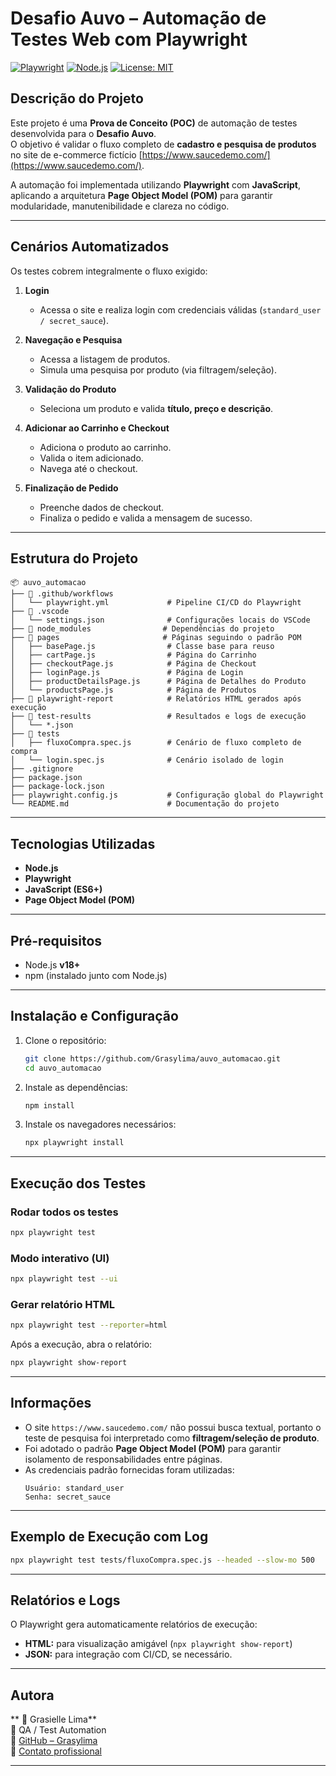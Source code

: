 # Desafio Auvo – Automação de Testes Web com Playwright

[![Playwright](https://img.shields.io/badge/Tested%20with-Playwright-green?logo=playwright)](https://playwright.dev/)
[![Node.js](https://img.shields.io/badge/Node.js-18%2B-blue?logo=node.js)](https://nodejs.org/)
[![License: MIT](https://img.shields.io/badge/license-MIT-yellow.svg)](LICENSE)

## Descrição do Projeto

Este projeto é uma **Prova de Conceito (POC)** de automação de testes desenvolvida para o **Desafio Auvo**.  
O objetivo é validar o fluxo completo de **cadastro e pesquisa de produtos** no site de e-commerce fictício [https://www.saucedemo.com/](https://www.saucedemo.com/).

A automação foi implementada utilizando **Playwright** com **JavaScript**, aplicando a arquitetura **Page Object Model (POM)** para garantir modularidade, manutenibilidade e clareza no código.

---

## Cenários Automatizados

Os testes cobrem integralmente o fluxo exigido:

1. **Login**  
   - Acessa o site e realiza login com credenciais válidas (`standard_user / secret_sauce`).

2. **Navegação e Pesquisa**  
   - Acessa a listagem de produtos.  
   - Simula uma pesquisa por produto (via filtragem/seleção).

3. **Validação do Produto**  
   - Seleciona um produto e valida **título, preço e descrição**.

4. **Adicionar ao Carrinho e Checkout**  
   - Adiciona o produto ao carrinho.  
   - Valida o item adicionado.  
   - Navega até o checkout.

5. **Finalização de Pedido**  
   - Preenche dados de checkout.  
   - Finaliza o pedido e valida a mensagem de sucesso.

---

## Estrutura do Projeto

```
📦 auvo_automacao
├── 📁 .github/workflows
│   └── playwright.yml             # Pipeline CI/CD do Playwright
├── 📁 .vscode
│   └── settings.json              # Configurações locais do VSCode
├── 📁 node_modules                # Dependências do projeto
├── 📁 pages                       # Páginas seguindo o padrão POM
│   ├── basePage.js                # Classe base para reuso
│   ├── cartPage.js                # Página do Carrinho
│   ├── checkoutPage.js            # Página de Checkout
│   ├── loginPage.js               # Página de Login
│   ├── productDetailsPage.js      # Página de Detalhes do Produto
│   └── productsPage.js            # Página de Produtos
├── 📁 playwright-report            # Relatórios HTML gerados após execução
├── 📁 test-results                 # Resultados e logs de execução
│   └── *.json
├── 📁 tests
│   ├── fluxoCompra.spec.js        # Cenário de fluxo completo de compra
│   └── login.spec.js              # Cenário isolado de login
├── .gitignore
├── package.json
├── package-lock.json
├── playwright.config.js           # Configuração global do Playwright
└── README.md                      # Documentação do projeto
```

---

## Tecnologias Utilizadas

- **Node.js**  
- **Playwright**  
- **JavaScript (ES6+)**  
- **Page Object Model (POM)**  

---

## Pré-requisitos

- Node.js **v18+**
- npm (instalado junto com Node.js)

---

## Instalação e Configuração

1. Clone o repositório:

   ```bash
   git clone https://github.com/Grasylima/auvo_automacao.git
   cd auvo_automacao
   ```

2. Instale as dependências:

   ```bash
   npm install
   ```

3. Instale os navegadores necessários:

   ```bash
   npx playwright install
   ```

---

##  Execução dos Testes

### Rodar todos os testes
```bash
npx playwright test
```

### Modo interativo (UI)
```bash
npx playwright test --ui
```

###  Gerar relatório HTML
```bash
npx playwright test --reporter=html
```

Após a execução, abra o relatório:

```bash
npx playwright show-report
```

---

## Informações

- O site `https://www.saucedemo.com/` não possui busca textual, portanto o teste de pesquisa foi interpretado como **filtragem/seleção de produto**.  
- Foi adotado o padrão **Page Object Model (POM)** para garantir isolamento de responsabilidades entre páginas.  
- As credenciais padrão fornecidas foram utilizadas:
  ```
  Usuário: standard_user
  Senha: secret_sauce
  ```

---

## Exemplo de Execução com Log

```bash
npx playwright test tests/fluxoCompra.spec.js --headed --slow-mo 500
```

---

## Relatórios e Logs

O Playwright gera automaticamente relatórios de execução:

- **HTML:** para visualização amigável (`npx playwright show-report`)  
- **JSON:** para integração com CI/CD, se necessário.

---

## Autora

** 👩 Grasielle Lima**  
💼 QA  / Test Automation  
🔗 [GitHub – Grasylima](https://github.com/Grasylima)  
💌 [Contato profissional](mailto:grasielle.lima@gmail.com)

---


